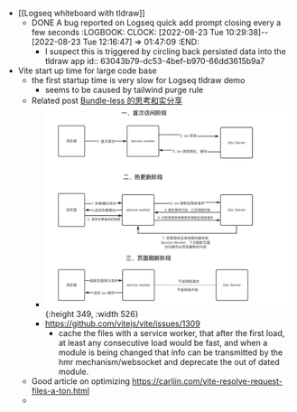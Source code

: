 - [[Logseq whiteboard with tldraw]]
	- DONE A bug reported on Logseq quick add prompt closing every a few seconds
	  :LOGBOOK:
	  CLOCK: [2022-08-23 Tue 10:29:38]--[2022-08-23 Tue 12:16:47] =>  01:47:09
	  :END:
		- I suspect this is triggered by circling back persisted data into the tldraw app
		  id:: 63043b79-dc53-4bef-b970-66dd3615b9a7
- Vite start up time for large code base
	- the first startup time is very slow for Logseq tldraw demo
		- seems to be caused by tailwind purge rule
	- Related post [Bundle-less 的思考和实分享](https://mp.weixin.qq.com/s/nk5SN8AKwyFkUTEOiLCBdQ)
		- ![image.png](../assets/image_1661227272099_0.png){:height 349, :width 526}
		- https://github.com/vitejs/vite/issues/1309
			- cache the files with a service worker, that after the first load, at least any consecutive load would be fast, and when a module is being changed that info can be transmitted by the hmr mechanism/websocket and deprecate the out of dated module.
	- Good article on optimizing https://carljin.com/vite-resolve-request-files-a-ton.html
	-